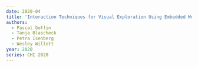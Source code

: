 ```yaml
---
date: 2020-04
title: 'Interaction Techniques for Visual Exploration Using Embedded Word-Scale Visualizations'
authors:
  - Pascal Goffin
  - Tanja Blascheck
  - Petra Isenberg
  - Wesley Willett
year: 2020
series: CHI 2020
---
```



